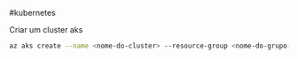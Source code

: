 #kubernetes 

Criar um cluster aks
```bash
az aks create --name <nome-do-cluster> --resource-group <nome-do-grupo-de-recursos> --node-count <número-de-nós> --location <localização> --kubernetes-version <versão-do-kubernetes> --generate-ssh-keys
```
